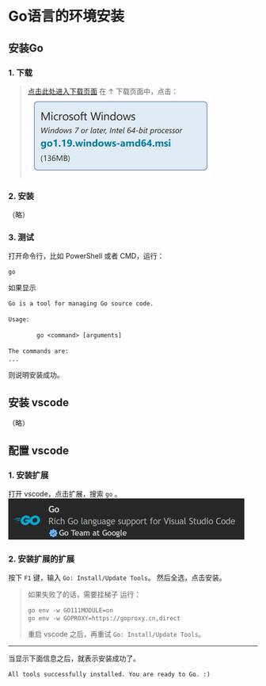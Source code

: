 # Go语言的环境安装

## 安装Go

### 1. 下载

> [点击此处进入下载页面](https://go.dev/dl/)
> 在 ↑ 下载页面中，点击：
> ![图1](./assets/image1.bmp)

### 2. 安装

（略）

### 3. 测试

打开命令行，比如 PowerShell 或者 CMD，运行：

```shell
go
```

如果显示

```
Go is a tool for managing Go source code.

Usage:

        go <command> [arguments]

The commands are:
...
```

则说明安装成功。

## 安装 vscode

（略）

## 配置 vscode

### 1. 安装扩展

打开 vscode，点击扩展，搜索 `go` 。
![图2](./assets/image2.bmp)

### 2. 安装扩展的扩展

按下 `F1` 键，输入 `Go: Install/Update Tools`。
然后全选，点击安装。

> 如果失败了的话，需要挂梯子
> 运行：
> 
> ```shell
> go env -w GO111MODULE=on
> go env -w GOPROXY=https://goproxy.cn,direct
> ```
> 
> 重启 vscode 之后，再重试 `Go: Install/Update Tools`。

-----

当显示下面信息之后，就表示安装成功了。

```
All tools successfully installed. You are ready to Go. :)
```